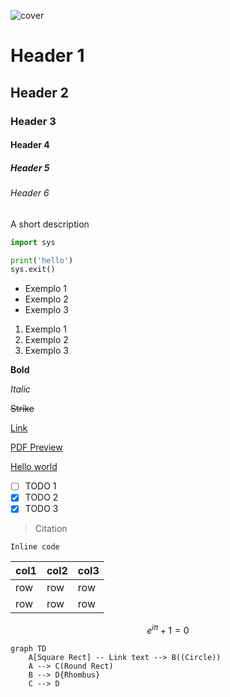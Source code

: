 ![cover](https://media.dev.to/cdn-cgi/image/width=1000,height=420,fit=cover,gravity=auto,format=auto/https%3A%2F%2Fdev-to-uploads.s3.amazonaws.com%2Fuploads%2Farticles%2F48fagykg1pynim5t3fv9.png)

# Header 1

## Header 2

### Header 3

#### Header 4

##### Header 5

###### Header 6

A short description

```python
import sys

print('hello')
sys.exit()
```

* Exemplo 1
* Exemplo 2
* Exemplo 3

1. Exemplo 1
2. Exemplo 2
3. Exemplo 3

**Bold**

*Italic*

~~Strike~~

[Link](#)

[PDF Preview](https://www.mackenzie.br/fileadmin/OLD/47/Graduacao/CCBS/Cursos/Ciencias_Biologicas/1o_2012/Biblioteca_TCC_Lic/2009/2o_Semestre/Karen_e_Priscila.pdf)

[Hello world](https://en.wikipedia.org/wiki/%22Hello,_World!%22_program)

* [ ] TODO 1
* [X] TODO 2
* [X] TODO 3

> Citation

`Inline code`

| col1 | col2 | col3 |
| ---- | ---- | ---- |
| row  | row  | row  |
| row  | row  | row  |

$$
e^{i\pi} + 1 = 0
$$

```mermaid
graph TD
    A[Square Rect] -- Link text --> B((Circle))
    A --> C(Round Rect)
    B --> D{Rhombus}
    C --> D
```
